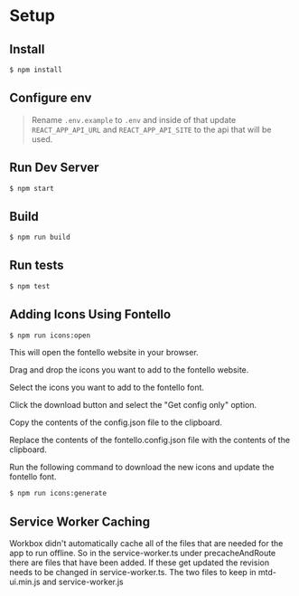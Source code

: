 # Setup

## Install

```bash
$ npm install
```

## Configure env
> Rename ```.env.example``` to ```.env``` and inside of that update ```REACT_APP_API_URL``` and ```REACT_APP_API_SITE``` to the api that will be used.

## Run Dev Server

```bash
$ npm start
```

## Build

```bash
$ npm run build
```

## Run tests

```bash
$ npm test
```

## Adding Icons Using Fontello

```bash
$ npm run icons:open
```
This will open the fontello website in your browser.

Drag and drop the icons you want to add to the fontello website.

Select the icons you want to add to the fontello font.

Click the download button and select the "Get config only" option.

Copy the contents of the config.json file to the clipboard.

Replace the contents of the fontello.config.json file with the contents of the clipboard.

Run the following command to download the new icons and update the fontello font.

```bash
$ npm run icons:generate
```

## Service Worker Caching
Workbox didn't automatically cache all of the files that are needed for the app to run offline.
So in the service-worker.ts under precacheAndRoute there are files that have been added.
If these get updated the revision needs to be changed in service-worker.ts. The two files to keep in mtd-ui.min.js and service-worker.js

